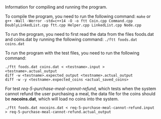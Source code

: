 Information for compiling and running the program.

To compile the program, you need to run the following command:
```make```
or
```g++ -Wall -Werror -std=c++14 -O -o ftt Coin.cpp Command.cpp DoublyLinkedList.cpp ftt.cpp Helper.cpp LinkedList.cpp Node.cpp```

To run the program, you need to first read the data from the files foods.dat and coins.dat by running the following command:
```./ftt foods.dat coins.dat```

To run the program with the test files, you need to run the following command:
```
./ftt foods.dat coins.dat < <testname>.input > <testname>.actual_output
diff -w <testname>.expected_output <testname>.actual_output
diff -w -y <testname>.expected_coins <actual_saved_coins>
```

For test *req-5-purchase-meal-cannot-refund*, which tests when the system cannot refund the user purchasing a meal, the data file for the coins should be **nocoins.dat**, which will load no coins into the system.
```
./ftt foods.dat nocoins.dat < req-5-purchase-meal-cannot-refund.input > req-5-purchase-meal-cannot-refund.actual_output
```